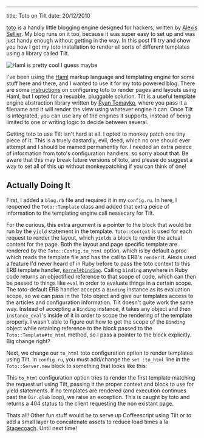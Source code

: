 --- 
title: Toto on Tilt
date: 20/12/2010

[toto](https://github.com/cloudhead/toto) is a handly little blogging engine designed for hackers, written by [Alexis Sellier](http://cloudhead.io/). My blog runs on it too, because it was super easy to set up and was just handy enough without getting in the way. In this post I'll try and show you how I got my toto installation to render all sorts of different templates using a library called Tilt. 

![Haml is pretty cool I guess maybe](http://haml-lang.com/images/haml.gif)

I've been using the [Haml](http://haml-lang.com/) markup language and templating engine for some stuff here and there, and I wanted to use it for my toto powered blog. There are some [instructions](https://github.com/cloudhead/toto/wiki/Use-HAML-to-render-your-layout-and-pages) on configuring toto to render pages and layouts using Haml, but I opted for a resuable, pluggable solution. Tilt is a useful template engine abstraction library written by [Ryan Tomayko](http://tomayko.com/about), where you pass it a filename and it will render the view using whatever engine it can. Once Tilt is integrated, you can use any of the engines it supports, instead of being limited to one or writing logic to decide between several.

Getting toto to use Tilt isn't hard at all. I opted to monkey patch one tiny piece of it. This is a truely dastardly, evil, deed, which no one should ever attempt and I should be mamed permanently for. I needed an extra peiece of information from toto's configuration handlers, so sorry about that. Be aware that this may break future versions of toto, and please do suggest a way to set all of this up without monkeypatching if you can think of one!

## Actually Doing It

First, I added a `blog.rb` file and required it in my `config.ru`. In here, I reopened the `Toto::Template` class and added that extra peice of information to the templating engine call nessecary for Tilt.

<script src="https://gist.github.com/748748.js"> </script>

For the curious, this extra argument is a pointer to the block that would be run by the `yield` statement in the template. `Toto::Context` is used for each request to render the layout, which `yields` a block to render the actual content for the page. Both the layout and page specific template are rendered by the `Toto::Config.to_html` option, which is by default a proc which reads the template file and has the call to ERB's `render` it. Alexis used a feature I'd never heard of in Ruby before to pass the toto context to this ERB template handler, [`Kernel#binding`](http://ruby-doc.org/core/classes/Binding.html). Calling `binding` anywhere in Ruby code returns an objectified reference to that scope of code, which can then be passed to things like `eval` in order to evaluate things in a certain scope. The toto-default ERB handler accepts a `Binding` instance as its evaluation scope, so we can pass in the Toto object and give our templates access to the articles and configuration information. Tilt doesn't quite work the same way. Instead of accepting a `Binding` instance, it takes any object and then `instance_eval`'s inside of it in order to scope the rendering of the template properly. I wasn't able to figure out how to get the scope of the `Binding` object while retaining reference to the block passed to the `Toto::Template#to_html` method, so I pass a pointer to the block explicitly. Big change right?

Next, we change our `to_html` toto configuration option to render templates using Tilt. In `config.ru`, you must add/change the `set :to_html` line in the `Toto::Server.new` block to something that looks like this:

<script src="https://gist.github.com/748777.js"> </script>

This `to_html` configuration option tries to render the first template matching the request url using Tilt, passing it the proper context and block to use for yield statements. If no templates are rendered (and execution continues past the `Dir.glob` loop), we raise an exception. This is caught by toto and returns a 404 status to the client requesting the non existant page.

Thats all! Other fun stuff would be to serve up Coffeescript using Tilt or to add a small layer to concatenate assets to reduce load times a la [Stagecoach](https://github.com/josh/stagecoach). Until next time!
